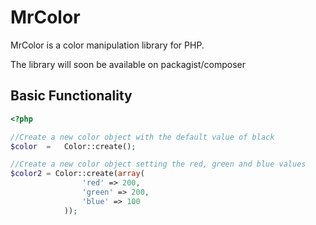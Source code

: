 # MrColor #

MrColor is a color manipulation library for PHP.

The library will soon be available on packagist/composer

Basic Functionality
-------------------

``` php
<?php

//Create a new color object with the default value of black
$color 	= 	Color::create();

//Create a new color object setting the red, green and blue values
$color2 = Color::create(array(
			    'red' => 200,
			    'green' => 200,
			    'blue' => 100
			));
```